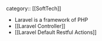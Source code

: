 category:: [[SoftTech]]

- Laravel is a framework of PHP
- [[Laravel Controller]]
- [[Laravel Default Restful Actions]]